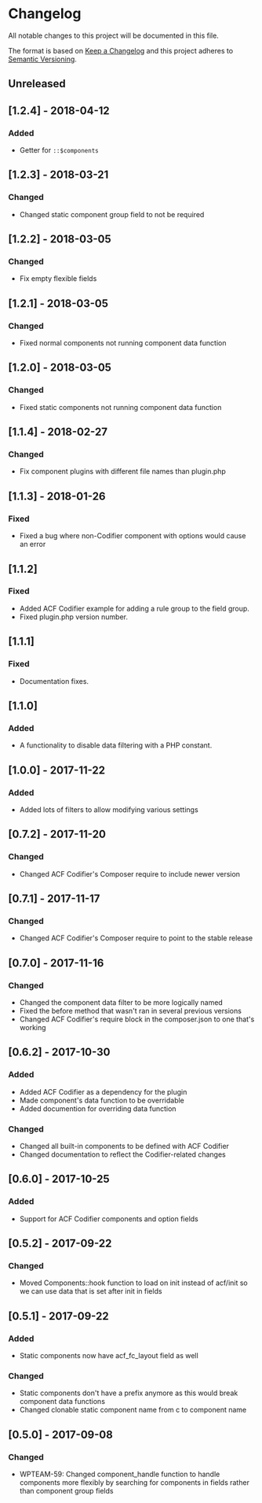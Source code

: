 # Changelog
All notable changes to this project will be documented in this file.

The format is based on [Keep a Changelog](http://keepachangelog.com/en/1.0.0/)
and this project adheres to [Semantic Versioning](http://semver.org/spec/v2.0.0.html).

## Unreleased

## [1.2.4] - 2018-04-12

### Added
- Getter for `::$components`

## [1.2.3] - 2018-03-21

### Changed
- Changed static component group field to not be required

## [1.2.2] - 2018-03-05

### Changed
- Fix empty flexible fields

## [1.2.1] - 2018-03-05

### Changed
- Fixed normal components not running component data function

## [1.2.0] - 2018-03-05

### Changed
- Fixed static components not running component data function

## [1.1.4] - 2018-02-27

### Changed
- Fix component plugins with different file names than plugin.php

## [1.1.3] - 2018-01-26

### Fixed
- Fixed a bug where non-Codifier component with options would cause an error

## [1.1.2]

### Fixed

- Added ACF Codifier example for adding a rule group to the field group.
- Fixed plugin.php version number.

## [1.1.1]

### Fixed

- Documentation fixes.

## [1.1.0]

### Added

- A functionality to disable data filtering with a PHP constant.

## [1.0.0] - 2017-11-22

### Added
- Added lots of filters to allow modifying various settings

## [0.7.2] - 2017-11-20

### Changed
- Changed ACF Codifier's Composer require to include newer version

## [0.7.1] - 2017-11-17

### Changed
- Changed ACF Codifier's Composer require to point to the stable release

## [0.7.0] - 2017-11-16

### Changed
- Changed the component data filter to be more logically named
- Fixed the before method that wasn't ran in several previous versions
- Changed ACF Codifier's require block in the composer.json to one that's working

## [0.6.2] - 2017-10-30

### Added
- Added ACF Codifier as a dependency for the plugin
- Made component's data function to be overridable
- Added documention for overriding data function

### Changed
- Changed all built-in components to be defined with ACF Codifier
- Changed documentation to reflect the Codifier-related changes

## [0.6.0] - 2017-10-25

### Added
- Support for ACF Codifier components and option fields

## [0.5.2] - 2017-09-22

### Changed
- Moved Components::hook function to load on init instead of acf/init so we can use data that is set after init in fields

## [0.5.1] - 2017-09-22

### Added
- Static components now have acf_fc_layout field as well

### Changed
- Static components don't have a prefix anymore as this would break component data functions
- Changed clonable static component name from c to component name


## [0.5.0] - 2017-09-08

### Changed
- WPTEAM-59: Changed component_handle function to handle components more flexibly by searching for components in fields rather than component group fields
